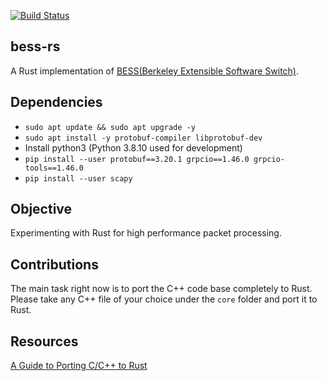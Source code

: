 [![Build Status](https://github.com/eshikafe/bess-rs/actions/workflows/rust.yml/badge.svg)](https://github.com/eshikafe/bess-rs/actions/workflows/rust.yml)


## bess-rs
A Rust implementation of [BESS(Berkeley Extensible Software Switch)](https://github.com/NetSys/bess).

## Dependencies
- `sudo apt update && sudo apt upgrade -y`
- `sudo apt install -y protobuf-compiler libprotobuf-dev`
- Install python3 (Python 3.8.10 used for development)
- `pip install --user protobuf==3.20.1 grpcio==1.46.0 grpcio-tools==1.46.0`
- `pip install --user scapy`

## Objective
Experimenting with Rust for high performance packet processing.

## Contributions
The main task right now is to port the C++ code base completely to Rust.
Please take any C++ file of your choice under the `core` folder and port it to Rust.

## Resources
[A Guide to Porting C/C++ to Rust](https://locka99.gitbooks.io/a-guide-to-porting-c-to-rust/content/)
